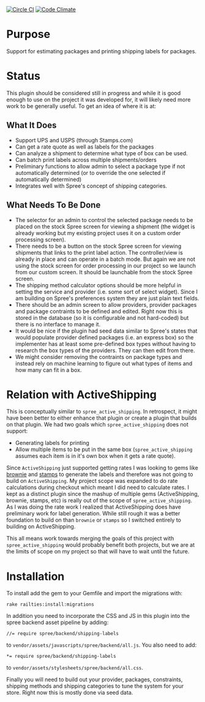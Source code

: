 [![Circle CI](https://circleci.com/gh/railsdog/spree_shipping_labels.svg?style=svg)](https://circleci.com/gh/railsdog/spree_shipping_labels) [![Code Climate](https://codeclimate.com/github/railsdog/spree_shipping_labels/badges/gpa.svg)](https://codeclimate.com/github/railsdog/spree_shipping_labels)

Purpose
=======

Support for estimating packages and printing shipping labels for packages.

Status
======

This plugin should be considered still in progress and while it is good enough
to use on the project it was developed for, it will likely need more work to
be generally useful. To get an idea of where it is at:

What It Does
------------

* Support UPS and USPS (through Stamps.com)
* Can get a rate quote as well as labels for the packages
* Can analyze a shipment to determine what type of box can be used.
* Can batch print labels across multiple shipments/orders
* Preliminary functions to allow admin to select a package type if not
  automatically determined (or to override the one selected if automatically
  determined)
* Integrates well with Spree's concept of shipping categories.

What Needs To Be Done
---------------------

* The selector for an admin to control the selected package needs to be placed
  on the stock Spree screen for viewing a shipment (the widget is already
  working but my existing project uses it on a custom order processing screen).
* There needs to be a button on the stock Spree screen for viewing shipments
  that links to the print label action. The controller/view is already in place
  and can operate in a batch mode. But again we are not using the stock screen
  for order processing in our project so we launch from our custom screen. It
  should be launchable from the stock Spree screen.
* The shipping method calculator options should be more helpful in setting
  the service and provider (i.e. some sort of select widget). Since I am
  building on Spree's preferences system they are just plain text fields.
* There should be an admin screen to allow providers, provider packages and
  package contraints to be defined and edited. Right now this is stored in the
  database (so it is configurable and not hard-coded) but there is no interface
  to manage it.
* It would be nice if the plugin had seed data similar to Spree's states that
  would populate provider defined packages (i.e. an express box) so the
  implementer has at least some pre-defined box types without having to research
  the box types of the providers. They can then edit from there.
* We might consider removing the contraints on package types and instead rely
  on machine learning to figure out what types of items and how many can fit
  in a box.

Relation with ActiveShipping
============================

This is conceptually similar to `spree_active_shipping`. In retrospect, it might
have been better to either enhance that plugin or create a plugin that builds
on that plugin. We had two goals which `spree_active_shipping` does not support:

* Generating labels for printing
* Allow multiple items to be put in the same box (`spree_active_shipping`
  assumes each item is in it's own box when it gets a rate quote).

Since `ActiveShipping` just supported getting rates I was looking to gems like
[brownie](https://github.com/mikejaffe/brownie) and
[stamps](https://github.com/mattsears/stamps) to generate the labels and
therefore was not going to build on `ActiveShipping`. My project scope was
expanded to do rate calculations during checkout which meant I did need to
calculate rates. I kept as a distinct plugin since the mashup of multiple gems
(ActiveShipping, brownie, stamps, etc) is really out of the scope of
`spree_active_shipping`. As I was doing the rate work I realized that
ActiveShipping does have preliminary work for label generation. While still
rough it was a better foundation to build on than `brownie` or `stamps` so I
switched entirely to building on ActiveShipping.

This all means work towards merging the goals of this project with
`spree_active_shipping` would probably benefit both projects, but we are at
the limits of scope on my project so that will have to wait until the future.

Installation
============

To install add the gem to your Gemfile and import the migrations with:

    rake railties:install:migrations

In addition you need to incorporate the CSS and JS in this plugin into the
spree backend asset pipeline by adding:

    //= require spree/backend/shipping-labels

to `vendor/assets/javascripts/spree/backend/all.js`. You also need to add:

    *= require spree/backend/shipping-labels

to `vendor/assets/stylesheets/spree/backend/all.css`.

Finally you will need to build out your provider, packages, constraints,
shipping methods and shipping categories to tune the system for your store.
Right now this is mostly done via seed data.
